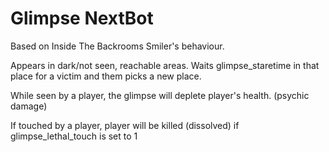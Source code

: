 # Glimpse NextBot
Based on Inside The Backrooms Smiler's behaviour.

Appears in dark/not seen, reachable areas. Waits glimpse_staretime in that place for a victim and them picks a new place.

While seen by a player, the glimpse will deplete player's health. (psychic damage)

If touched by a player, player will be killed (dissolved) if glimpse_lethal_touch is set to 1 